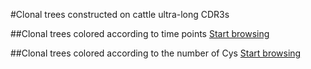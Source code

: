 #Clonal trees constructed on cattle ultra-long CDR3s

##Clonal trees colored according to time points
[Start browsing](docs/selected_trees_cys/LABEL_14015_ID_11_SIZE_466.dot.svg.html)

##Clonal trees colored according to the number of Cys
[Start browsing](docs/selected_trees_tp/LABEL_14015_ID_11_SIZE_466.dot.svg.html)
